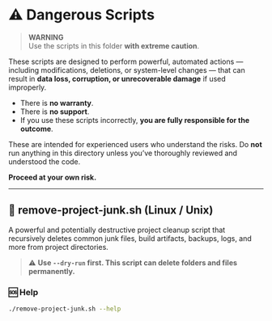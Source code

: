 # ⚠️ Dangerous Scripts

> **WARNING**  
> Use the scripts in this folder **with extreme caution**.

These scripts are designed to perform powerful, automated actions — including modifications, deletions, or system-level changes — that can result in **data loss, corruption, or unrecoverable damage** if used improperly.

- There is **no warranty**.
- There is **no support**.
- If you use these scripts incorrectly, **you are fully responsible for the outcome**.

These are intended for experienced users who understand the risks. Do **not** run anything in this directory unless you’ve thoroughly reviewed and understood the code.

**Proceed at your own risk.**

---

## 🧹 remove-project-junk.sh (Linux / Unix)

A powerful and potentially destructive project cleanup script that recursively deletes common junk files, build artifacts, backups, logs, and more from project directories.

> ⚠️ **Use `--dry-run` first. This script can delete folders and files permanently.**

### 🆘 Help

```bash
./remove-project-junk.sh --help
